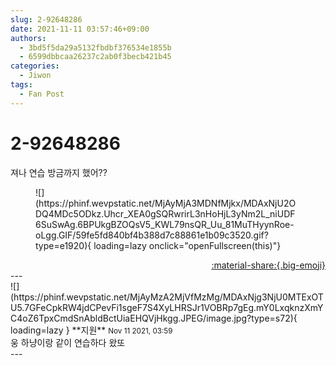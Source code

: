 ```yaml
---
slug: 2-92648286
date: 2021-11-11 03:57:46+09:00
authors:
  - 3bd5f5da29a5132fbdbf376534e1855b
  - 6599dbbcaa26237c2ab0f3becb421b45
categories:
  - Jiwon
tags:
  - Fan Post
---
```


# 2-92648286

<div class="post-container" markdown="1">
<div class="content-container md-sidebar__scrollwrap" markdown="1">

져나 연습 방금까지 했어??
<figure markdown="1">
![](https://phinf.wevpstatic.net/MjAyMjA3MDNfMjkx/MDAxNjU2ODQ4MDc5ODkz.Uhcr_XEA0gSQRwrirL3nHoHjL3yNm2L_niUDF6SuSwAg.6BPUkgBZOQsV5_KWL79nsQR_Uu_81MuTHyynRoe-oLgg.GIF/59fe5fd840bf4b388d7c88861e1b09c3520.gif?type=e1920){ loading=lazy onclick="openFullscreen(this)"}
</figure>


</div>
</div>

<div style="text-align: right;" markdown="1">
<a href="https://weverse.io/fromis9/fanpost/2-92648286" style="text-align: right;">:material-share:{.big-emoji}</a>
</div>
---

<div class="comments-container md-sidebar__scrollwrap" markdown="1">
<div class="comment" markdown="1">
<div class='id-container' markdown="1">
![](https://phinf.wevpstatic.net/MjAyMzA2MjVfMzMg/MDAxNjg3NjU0MTExOTU5.7GFeCpkRW4jdCPevFi1sgeF7S4XyLHRSJr1VOBRp7gEg.mY0LxqknzXmYC4oZ6TpxCmdSnAbldBctUiaEHQVjHkgg.JPEG/image.jpg?type=s72){ loading=lazy }
**<span class="artist">지원</span>** <small>Nov 11 2021, 03:59</small><br>
</div>
<div class='comment-body' markdown="1">
웅 하냥이랑 같이 연습하다 왔또
</div>
</div>
</div>
---
